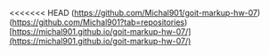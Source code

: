 <<<<<<< HEAD
(https://github.com/Michal901/goit-markup-hw-07)
(https://github.com/Michal901?tab=repositories)
[https://michal901.github.io/goit-markup-hw-07/](https://michal901.github.io/goit-markup-hw-07/)

